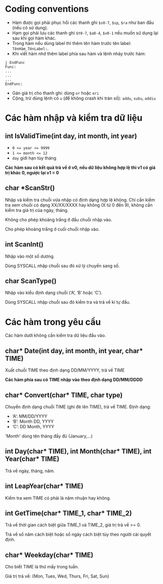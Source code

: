 # Coding conventions

- Hàm được gọi phải phục hồi các thanh ghi `$s0-7`, `$sp`, `$ra` như ban đầu (nếu có sử dụng).
- Hạm gọi phải lưu các thanh ghi `$t0-7`, `$a0-4`, `$v0-1` nếu muốn sử dụng lại sau khi gọi hàm khác.
- Trong hàm nếu dùng label thì thêm tên hàm trước tên label: `TênHàm_TênLabel:`.
- Khi viết hàm nhớ thêm label phía sau hàm và lệnh nhảy trước hàm:
```
j EndFunc
Func:
...
...
...
EndFunc:
```
- Gán giá trị cho thanh ghi: dùng `or` hoặc `ori`
- Cộng, trừ dùng lệnh có `u` (để không crash khi tràn số): `addu`, `subu`, `addiu`

# Các hàm nhập và kiểm tra dữ liệu

## int IsValidTime(int day, int month, int year)

- `0 <= year <= 9999`
- `1 <= month <= 12`
- `day` giới hạn tùy tháng

**Các hàm sau có kết quả trả về ở v0, nếu dữ liệu không hợp lệ thì v1 có giá trị khác 0,
ngược lại v1 = 0**

## char *ScanStr()

Nhập và kiểm tra chuỗi vừa nhập có định dạng hợp lệ không.
Chỉ cần kiểm tra xem chuỗi có dạng XX/XX/XXXX hay không (X từ 0 đến 9),
không cần kiểm tra giá trị của ngày, tháng.

Không cho phép khoảng trắng ở đầu chuỗi nhập vào.

Cho phép khoảng trắng ở cuối chuỗi nhập vào.

## int ScanInt()

Nhập vào một số dương.

Dùng SYSCALL nhập chuỗi sau đó xử lý chuyển sang số.

## char ScanType()

Nhập vào kiểu định dạng chuỗi (‘A’, ‘B’ hoặc ‘C’).

Dùng SYSCALL nhập chuỗi sau đó kiểm tra và trả về kí tự đầu.

# Các hàm trong yêu cầu

Các hàm dưới không cần kiểm tra dữ liệu đầu vào.

## char* Date(int day, int month, int year, char* TIME)

Xuất chuỗi TIME theo định dạng DD/MM/YYYY, trả về TIME

**Các hàm phía sau có TIME nhập vào theo định dạng DD/MM/DDDD**

## char* Convert(char* TIME, char type)

Chuyển định dạng chuỗi TIME (ghi đè lên TIME), trả về TIME. Định dạng:
- ‘A’: MM/DD/YYYY
- ‘B’: Month DD, YYYY
- ‘C’: DD Month, YYYY

'Month' dùng tên tháng đầy đủ (January,...)

## int Day(char* TIME), int Month(char* TIME), int Year(char* TIME)

Trả về ngày, tháng, năm.

## int LeapYear(char* TIME)

Kiểm tra xem TIME có phải là năm nhuận hay không.

## int  GetTime(char* TIME_1, char* TIME_2)

Trả về thời gian cách biệt giữa TIME_1 và TIME_2, giá trị trả về >= 0.

Trả về số năm cách biệt hoặc số ngày cách biệt tùy theo người cài quyết định.

## char* Weekday(char* TIME)

Cho biết TIME là thứ mấy trong tuần.

Giá trị trả về: {Mon, Tues, Wed, Thurs, Fri, Sat, Sun}
